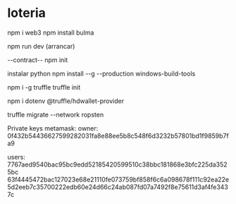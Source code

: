 # loteria

npm i web3
npm install bulma

npm run dev (arrancar)

--contract--
npm init

instalar python
npm install --g --production windows-build-tools

npm i -g truffle
truffle init


npm i dotenv @truffle/hdwallet-provider

truffle migrate --network ropsten


Private keys metamask:
owner: 
0f432b54436627599282031fa8e88ee5b8c548f6d3232b57801bd1f9859b7fa9

users: 
7767aed9540bac95bc9edd52185420599510c38bbc181868e3bfc225da3525bc
63f4445472bac127023e68e21110fe073759bf858f6c6a098678f111c92ea22e
5d2eeb7c35700222edb60e24d66c24ab087fd07a7492f8e75611d3af4fe3437c
